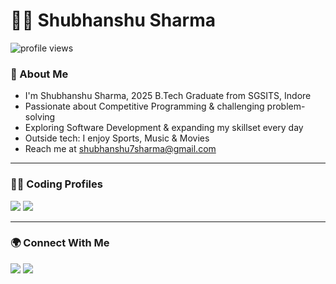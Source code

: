 # 👨‍💻 Shubhanshu Sharma  

<img src="https://komarev.com/ghpvc/?username=shubhz2406&style=flat-square&color=blue" alt="profile views" /> 

### 🚀 About Me
- I'm Shubhanshu Sharma, 2025 B.Tech Graduate from SGSITS, Indore
- Passionate about Competitive Programming & challenging problem-solving  
- Exploring Software Development & expanding my skillset every day  
- Outside tech: I enjoy Sports, Music & Movies
- Reach me at shubhanshu7sharma@gmail.com  

---

### 🧑‍💻 Coding Profiles
[<img src="https://img.shields.io/badge/Codeforces-%23445f9d.svg?style=for-the-badge&logo=Codeforces&logoColor=white" />](https://codeforces.com/profile/asitis)
[<img src="https://img.shields.io/badge/CodeChef-%23964B00.svg?style=for-the-badge&logo=CodeChef&logoColor=white" />](https://www.codechef.com/users/sharma_shubh37)  
<!-- 
[<img src="https://img.shields.io/badge/LeetCode-%23FFA116.svg?style=for-the-badge&logo=LeetCode&logoColor=black" />](https://leetcode.com/) 
-->

---

### 🌍 Connect With Me
[<img src="https://img.shields.io/badge/LinkedIn-%230077B5.svg?style=for-the-badge&logo=linkedin&logoColor=white" />](https://www.linkedin.com/in/shubh37)
[<img src="https://img.shields.io/badge/Twitter-%231DA1F2.svg?style=for-the-badge&logo=twitter&logoColor=white" />](https://twitter.com/shubh3773)
